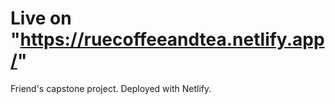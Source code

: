 # Live on "https://ruecoffeeandtea.netlify.app/"

Friend's capstone project.
Deployed with Netlify.
